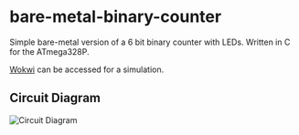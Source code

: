 # bare-metal-binary-counter
Simple bare-metal version of a 6 bit binary counter with LEDs. Written in C for the ATmega328P.

[Wokwi](https://wokwi.com/projects/352343869827793921) can be accessed for a simulation.

## Circuit Diagram
![Circuit Diagram](imgs/binary-counter-arduino.png "Circuit Diagram")
